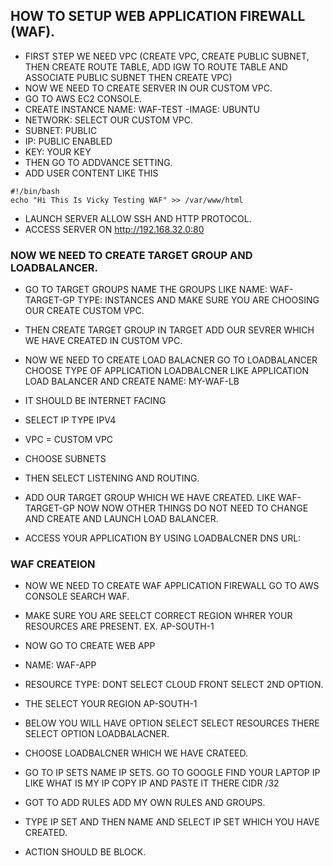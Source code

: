 ## HOW TO SETUP WEB APPLICATION FIREWALL (WAF).
- FIRST STEP WE NEED VPC (CREATE VPC, CREATE PUBLIC SUBNET, THEN CREATE ROUTE TABLE, ADD IGW TO ROUTE TABLE AND ASSOCIATE PUBLIC SUBNET THEN CREATE VPC)
- NOW WE NEED TO CREATE SERVER IN OUR CUSTOM VPC.
- GO TO AWS EC2 CONSOLE.
- CREATE INSTANCE NAME: WAF-TEST
 -IMAGE: UBUNTU
- NETWORK: SELECT OUR CUSTOM VPC.
- SUBNET: PUBLIC
- IP: PUBLIC ENABLED
- KEY: YOUR KEY
- THEN GO TO ADDVANCE SETTING.
- ADD USER CONTENT LIKE THIS
```
#!/bin/bash
echo "Hi This Is Vicky Testing WAF" >> /var/www/html

```
- LAUNCH SERVER ALLOW SSH AND HTTP PROTOCOL.
- ACCESS SERVER ON http://192.168.32.0:80

### NOW WE NEED TO CREATE  TARGET GROUP AND LOADBALANCER.
- GO TO TARGET GROUPS NAME THE GROUPS LIKE NAME: WAF-TARGET-GP TYPE: INSTANCES AND MAKE SURE YOU ARE CHOOSING OUR CREATE CUSTOM VPC.
  
- THEN CREATE TARGET GROUP IN TARGET ADD OUR SEVRER WHICH WE HAVE CREATED IN CUSTOM VPC.
  
- NOW WE NEED TO CREATE LOAD BALACNER GO TO LOADBALANCER CHOOSE TYPE OF APPLICATION LOADBALCNER LIKE APPLICATION LOAD BALANCER AND CREATE NAME: MY-WAF-LB
  
- IT SHOULD BE INTERNET FACING
  
- SELECT IP TYPE IPV4
  
- VPC = CUSTOM VPC
  
- CHOOSE SUBNETS
  
- THEN SELECT LISTENING AND ROUTING.
  
- ADD OUR TARGET GROUP WHICH WE HAVE CREATED. LIKE WAF-TARGET-GP NOW NOW OTHER THINGS DO NOT NEED TO CHANGE AND CREATE AND LAUNCH LOAD BALANCER.
  
- ACCESS YOUR APPLICATION BY USING LOADBALCNER DNS URL:

### WAF CREATEION
- NOW WE NEED TO CREATE WAF APPLICATION FIREWALL GO TO AWS CONSOLE SEARCH WAF.
  
- MAKE SURE YOU ARE SEELCT CORRECT REGION WHRER YOUR RESOURCES ARE PRESENT. EX. AP-SOUTH-1
  
- NOW GO TO CREATE WEB APP
  
- NAME: WAF-APP
  
- RESOURCE TYPE: DONT SELECT CLOUD FRONT SELECT 2ND OPTION.
  
- THE SELECT YOUR REGION AP-SOUTH-1
  
- BELOW YOU WILL HAVE OPTION SELECT SELECT RESOURCES THERE  SELECT OPTION LOADBALACNER.
  
- CHOOSE LOADBALCNER WHICH WE HAVE CRATEED.
  
- GO TO IP SETS NAME IP SETS. GO TO GOOGLE FIND YOUR LAPTOP IP LIKE WHAT IS MY IP COPY IP AND PASTE IT THERE CIDR /32
  
- GOT TO ADD RULES ADD MY OWN RULES AND GROUPS.
  
- TYPE IP SET AND THEN NAME AND SELECT IP SET WHICH YOU HAVE CREATED.
  
- ACTION SHOULD BE BLOCK.












